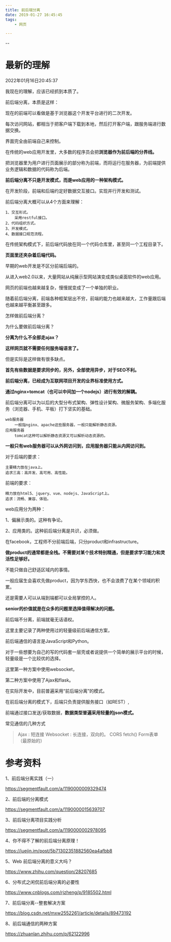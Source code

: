 ```yaml
---
title: 前后端分离
date: 2019-01-27 16:45:45
tags:
	- 网页

---
```


--

# 最新的理解

2022年01月16日20:45:37

我现在的理解，应该已经抓到本质了。

前后端分离，本质是这样：

现在的前端可以看做是基于浏览器这个开发平台进行的二次开发。

每次访问网站，都相当于把客户端下载到本地，然后打开客户端，跟服务端进行数据交换。

界面完全由前端自己来控制。



在传统的web应用开发里，大多数的程序员会把**浏览器作为前后端的分界线。**

把浏览器里为用户进行页面展示的部分称为前端，而将运行在服务器，为前端提供业务逻辑和数据的代码称为后端。

**前后端分离不只是开发模式，而是web应用的一种架构模式。**

在开发阶段，前端和后端约定好数据交互接口。实现并行开发和测试。

前后端分离大概可以从4个方面来理解：

```
1、交互形式。
	采用restful接口。
2、代码组织方式。
3、开发模式。
4、数据接口规范流程。
```



在传统架构模式下，前后端代码放在同一个代码仓库里，甚至同一个工程目录下。

**页面里还夹杂着后端代码。**



早期的web开发是不区分前端后端的。

从进入web2.0以来，大量网站从纯展示型网站演变成类似桌面软件的web应用。

网页的前端也越来越复杂，慢慢就变成了一个单独的职业。

随着前后端分离，前端各种框架层出不穷，前端的能力也越来越大，工作量跟后端也越来越平衡甚至跟多。



怎样做前后端分离？



为什么要做前后端分离？



**分离为什么不全部走ajax？**

**这样网页就不需要任何服务端语言了。**

但是实际是这样做有很多缺点。

**首先有些数据是要求同步的，另外，全部使用异步，对于SEO不利。**



**前后端分离，已经成为互联网项目开发的业界标准使用方式。**

**通过nginx+tomcat（也可以中间加一个nodejs）进行有效的解耦。**

前后端分离可以为以后的大型分布式架构、弹性设计架构、微服务架构、多端化服务（浏览器、手机、平板）打下坚实的基础。



```
web服务器
	一般指nginx、apache这些服务器，一般只能解析静态资源。
应用服务器
	tomcat这种可以解析静态资源又可以解析动态资源的。
```

**一般只有web服务器可以从外网访问到，应用服务器只能从内网访问到。**

对于后端的要求：

```
主要精力放在java上。
追求三高：高并发、高可用、高性能。
```

前端的要求：

```
精力放在html5、jquery、vue、nodejs、JavaScript上。
追求：流畅、兼容、体验。
```



web应用分为两种：

1、偏展示类的。这种有争论。

2、应用类的。这种前后端分离是共识，必须做。



在facebook，工程师不分前端后端，只分product和infrastructure。

**做product的通常都是全栈。不需要对某个技术特别精通，但是要求学习能力和灵活性足够好。**

不能只做自己舒适区域内的事情。

一般应届生会喜欢先做product，因为学东西快，也不会浪费了在某个领域的积累。

还是需要人可以从端到端都可以全局掌控的人。

**senior的价值就是在众多的问题里选择值得解决的问题。**



前后端不分离，前端就毫无话语权。





 这里主要记录了两种使用过的轻量级前后端通信方案，

前后端通信的语言是JavaScript和Python。

对于一些想要为自己的写的代码套一层壳或者说提供一个简单的展示平台的时候，轻量级是一个比较优的选择。

这里第一种方案中使用websocket，

第二种方案中使用了Ajax和flask。

在实际开发中，目前普遍采用“前后端分离”的模式。

在前后端分离的模式下，后端只负责提供服务接口（如REST）,

前端通过接口发送/获取数据，**数据类型普遍采用轻量的json模式。**



常见通信的几种方式

> Ajax : 短连接
> Websocket : 长连接，双向的。
> CORS fetch()
> Form表单（最原始的）



# 参考资料

1、前后端分离实践（一）

https://segmentfault.com/a/1190000009329474

2、前后端的分离模式

https://segmentfault.com/a/1190000015639707

3、前后端分离项目实践分析

https://segmentfault.com/a/1190000002978095

4、你不得不了解的前后端分离原理！

https://juejin.im/post/5b71302351882560ea4afbb8

5、Web 前后端分离的意义大吗？

https://www.zhihu.com/question/28207685

6、分布式之闲侃前后端分离的必要性

https://www.cnblogs.com/rjzheng/p/9185502.html

7、前后端分离--整套解决方案

https://blog.csdn.net/mxw2552261/article/details/89473192

8、前后端通信的两种方案

https://zhuanlan.zhihu.com/p/62122996